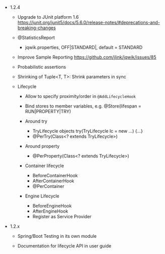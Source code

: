 - 1.2.4

    - Upgrade to JUnit platform 1.6
      https://junit.org/junit5/docs/5.6.0/release-notes/#deprecations-and-breaking-changes

    - @StatisticsReport
        - jqwik.properties, OFF|STANDARD|<MyReportFormatClass>, default = STANDARD

    - Improve Sample Reporting
      https://github.com/jlink/jqwik/issues/85

    - Probabilistic assertions

    - Shrinking of Tuple<T, T>: Shrink parameters in sync

    - Lifecycle
        - Allow to specify proximity/order in `@AddLifecycleHook`

        - Bind stores to member variables, e.g.
          @Store(lifespan = RUN|PROPERTY|TRY)

        - Around try
          - TryLifecycle objects
            try(TryLifecycle lc = new ...) {...}
          - @PerTry(Class<? extends TryLifecycle>)

        - Around property
          - @PerProperty(Class<? extends TryLifecycle>)

        - Container lifecycle
            - BeforeContainerHook
            - AfterContainerHook
            - @PerContainer

        - Engine Lifecycle
            - BeforeEngineHook
            - AfterEngineHook
            - Register as Service Provider

- 1.2.x
  
    - Spring/Boot Testing in its own module

    - Documentation for lifecycle API in user guide

